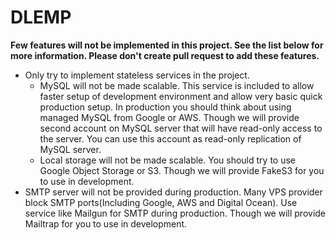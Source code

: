 # DLEMP

**Few features will not be implemented in
this project. See the list below for more
information. Please don't create pull
request to add these features.**
- Only try to implement stateless
services in the project.
    - MySQL will not be made scalable.
    This service is included to allow
    faster setup of development
    environment and allow very basic
    quick production setup. In
    production you should think about
    using managed MySQL from Google or
    AWS. Though we will provide second
    account on MySQL server that will
    have read-only access to the server.
    You can use this account as read-only
    replication of MySQL server.
    - Local storage will not be made
    scalable. You should try to use
    Google Object Storage or S3. Though
    we will provide FakeS3 for you to
    use in development.
- SMTP server will not be provided
during production. Many VPS provider
block SMTP ports(Including Google, AWS
and Digital Ocean). Use service like
Mailgun for SMTP during production.
Though we will provide Mailtrap for you
to use in development.
